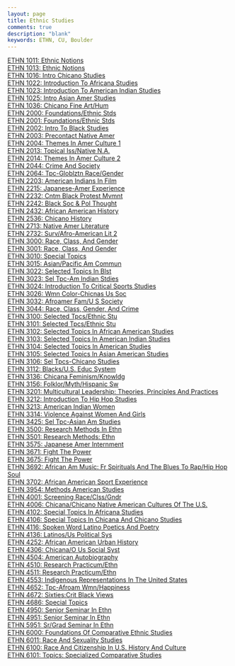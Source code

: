 ```yaml
---
layout: page
title: Ethnic Studies
comments: true
description: "blank"
keywords: ETHN, CU, Boulder
---
```

<body>
<div><a href="../../courses/ETHN-1011">ETHN 1011: Ethnic Notions</a></div>
<div><a href="../../courses/ETHN-1013">ETHN 1013: Ethnic Notions</a></div>
<div><a href="../../courses/ETHN-1016">ETHN 1016: Intro Chicano Studies</a></div>
<div><a href="../../courses/ETHN-1022">ETHN 1022: Introduction To Africana Studies</a></div>
<div><a href="../../courses/ETHN-1023">ETHN 1023: Introduction To American Indian Studies</a></div>
<div><a href="../../courses/ETHN-1025">ETHN 1025: Intro Asian Amer Studies</a></div>
<div><a href="../../courses/ETHN-1036">ETHN 1036: Chicano Fine Art/Hum</a></div>
<div><a href="../../courses/ETHN-2000">ETHN 2000: Foundations/Ethnic Stds</a></div>
<div><a href="../../courses/ETHN-2001">ETHN 2001: Foundations/Ethnic Stds</a></div>
<div><a href="../../courses/ETHN-2002">ETHN 2002: Intro To Black Studies</a></div>
<div><a href="../../courses/ETHN-2003">ETHN 2003: Precontact Native Amer</a></div>
<div><a href="../../courses/ETHN-2004">ETHN 2004: Themes In Amer Culture 1</a></div>
<div><a href="../../courses/ETHN-2013">ETHN 2013: Topical Iss/Native N.A.</a></div>
<div><a href="../../courses/ETHN-2014">ETHN 2014: Themes In Amer Culture 2</a></div>
<div><a href="../../courses/ETHN-2044">ETHN 2044: Crime And Society</a></div>
<div><a href="../../courses/ETHN-2064">ETHN 2064: Tpc-Globlztn Race/Gender</a></div>
<div><a href="../../courses/ETHN-2203">ETHN 2203: American Indians In Film</a></div>
<div><a href="../../courses/ETHN-2215">ETHN 2215: Japanese-Amer Experience</a></div>
<div><a href="../../courses/ETHN-2232">ETHN 2232: Cntm Black Protest Mvmnt</a></div>
<div><a href="../../courses/ETHN-2242">ETHN 2242: Black Soc & Pol Thought</a></div>
<div><a href="../../courses/ETHN-2432">ETHN 2432: African American History</a></div>
<div><a href="../../courses/ETHN-2536">ETHN 2536: Chicano History</a></div>
<div><a href="../../courses/ETHN-2713">ETHN 2713: Native Amer Literature</a></div>
<div><a href="../../courses/ETHN-2732">ETHN 2732: Surv/Afro-American Lit 2</a></div>
<div><a href="../../courses/ETHN-3000">ETHN 3000: Race, Class, And Gender</a></div>
<div><a href="../../courses/ETHN-3001">ETHN 3001: Race, Class, And Gender</a></div>
<div><a href="../../courses/ETHN-3010">ETHN 3010: Special Topics</a></div>
<div><a href="../../courses/ETHN-3015">ETHN 3015: Asian/Pacific Am Commun</a></div>
<div><a href="../../courses/ETHN-3022">ETHN 3022: Selected Topics In Blst</a></div>
<div><a href="../../courses/ETHN-3023">ETHN 3023: Sel Tpc-Am Indian Stdies</a></div>
<div><a href="../../courses/ETHN-3024">ETHN 3024: Introduction To Critical Sports Studies</a></div>
<div><a href="../../courses/ETHN-3026">ETHN 3026: Wmn Color-Chicnas Us Soc</a></div>
<div><a href="../../courses/ETHN-3032">ETHN 3032: Afroamer Fam/U S Society</a></div>
<div><a href="../../courses/ETHN-3044">ETHN 3044: Race, Class, Gender, And Crime</a></div>
<div><a href="../../courses/ETHN-3100">ETHN 3100: Selected Tpcs/Ethnic Stu</a></div>
<div><a href="../../courses/ETHN-3101">ETHN 3101: Selected Tpcs/Ethnic Stu</a></div>
<div><a href="../../courses/ETHN-3102">ETHN 3102: Selected Topics In African American Studies</a></div>
<div><a href="../../courses/ETHN-3103">ETHN 3103: Selected Topics In American Indian Studies</a></div>
<div><a href="../../courses/ETHN-3104">ETHN 3104: Selected Topics In American Studies</a></div>
<div><a href="../../courses/ETHN-3105">ETHN 3105: Selected Topics In Asian American Studies</a></div>
<div><a href="../../courses/ETHN-3106">ETHN 3106: Sel Tpcs-Chicano Studies</a></div>
<div><a href="../../courses/ETHN-3112">ETHN 3112: Blacks/U.S. Educ System</a></div>
<div><a href="../../courses/ETHN-3136">ETHN 3136: Chicana Feminism/Knowldg</a></div>
<div><a href="../../courses/ETHN-3156">ETHN 3156: Folklor/Myth/Hispanic Sw</a></div>
<div><a href="../../courses/ETHN-3201">ETHN 3201: Multicultural Leadership: Theories, Principles And Practices</a></div>
<div><a href="../../courses/ETHN-3212">ETHN 3212: Introduction To Hip Hop Studies</a></div>
<div><a href="../../courses/ETHN-3213">ETHN 3213: American Indian Women</a></div>
<div><a href="../../courses/ETHN-3314">ETHN 3314: Violence Against Women And Girls</a></div>
<div><a href="../../courses/ETHN-3425">ETHN 3425: Sel Tpc-Asian Am Studies</a></div>
<div><a href="../../courses/ETHN-3500">ETHN 3500: Research Methods In Ethn</a></div>
<div><a href="../../courses/ETHN-3501">ETHN 3501: Research Methods: Ethn</a></div>
<div><a href="../../courses/ETHN-3575">ETHN 3575: Japanese Amer Internment</a></div>
<div><a href="../../courses/ETHN-3671">ETHN 3671: Fight The Power</a></div>
<div><a href="../../courses/ETHN-3675">ETHN 3675: Fight The Power</a></div>
<div><a href="../../courses/ETHN-3692">ETHN 3692: African Am Music: Fr Spirituals And The Blues To Rap/Hip Hop Soul</a></div>
<div><a href="../../courses/ETHN-3702">ETHN 3702: African American Sport Experience</a></div>
<div><a href="../../courses/ETHN-3954">ETHN 3954: Methods American Studies</a></div>
<div><a href="../../courses/ETHN-4001">ETHN 4001: Screening Race/Clss/Gndr</a></div>
<div><a href="../../courses/ETHN-4006">ETHN 4006: Chicana/Chicano Native American Cultures Of The U.S.</a></div>
<div><a href="../../courses/ETHN-4102">ETHN 4102: Special Topics In Africana Studies</a></div>
<div><a href="../../courses/ETHN-4106">ETHN 4106: Special Topics In Chicana And Chicano Studies</a></div>
<div><a href="../../courses/ETHN-4116">ETHN 4116: Spoken Word Latino Poetics And Poetry</a></div>
<div><a href="../../courses/ETHN-4136">ETHN 4136: Latinos/Us Political Sys</a></div>
<div><a href="../../courses/ETHN-4252">ETHN 4252: African American Urban History</a></div>
<div><a href="../../courses/ETHN-4306">ETHN 4306: Chicana/O Us Social Syst</a></div>
<div><a href="../../courses/ETHN-4504">ETHN 4504: American Autobiography</a></div>
<div><a href="../../courses/ETHN-4510">ETHN 4510: Research Practicum/Ethn</a></div>
<div><a href="../../courses/ETHN-4511">ETHN 4511: Research Practicum/Ethn</a></div>
<div><a href="../../courses/ETHN-4553">ETHN 4553: Indigenous Representations In The United States</a></div>
<div><a href="../../courses/ETHN-4652">ETHN 4652: Tpc-Afroam Wmn/Happiness</a></div>
<div><a href="../../courses/ETHN-4672">ETHN 4672: Sixties:Crit Black Views</a></div>
<div><a href="../../courses/ETHN-4686">ETHN 4686: Special Topics</a></div>
<div><a href="../../courses/ETHN-4950">ETHN 4950: Senior Seminar In Ethn</a></div>
<div><a href="../../courses/ETHN-4951">ETHN 4951: Senior Seminar In Ethn</a></div>
<div><a href="../../courses/ETHN-5951">ETHN 5951: Sr/Grad Seminar In Ethn</a></div>
<div><a href="../../courses/ETHN-6000">ETHN 6000: Foundations Of Comparative Ethnic Studies</a></div>
<div><a href="../../courses/ETHN-6011">ETHN 6011: Race And Sexuality Studies</a></div>
<div><a href="../../courses/ETHN-6100">ETHN 6100: Race And Citizenship In U.S. History And Culture</a></div>
<div><a href="../../courses/ETHN-6101">ETHN 6101: Topics: Specialized Comparative Studies</a></div>
</body>